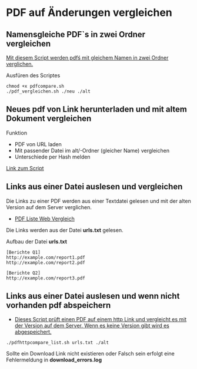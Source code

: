 # PDF auf Änderungen vergleichen

## Namensgleiche PDF`s in zwei Ordner vergleichen
[Mit diesem Script werden pdfś mit gleichem Namen in zwei Ordner verglichen.](https://github.com/guggenbergerME/linux_codes/blob/main/Linux%20Grundbefehle/BASH-Script/PDF_Hash_Vergleich/pdf_vergleich.sh)

Ausfüren des Scriptes

```
chmod +x pdfcompare.sh
./pdf_vergleichen.sh ./neu ./alt
```

## Neues pdf von Link herunterladen und mit altem Dokument vergleichen

Funktion
+ PDF von URL laden
+ Mit passender Datei im alt/-Ordner (gleicher Name) vergleichen
+ Unterschiede per Hash melden

[Link zum Script](https://github.com/guggenbergerME/linux_codes/blob/main/Linux%20Grundbefehle/BASH-Script/PDF_Hash_Vergleich/pdf_vergleichen_website.sh)

## Links aus einer Datei auslesen und vergleichen

Die Links zu einer PDF werden aus einer Textdatei gelesen und mit der alten Version auf dem Server verglichen.

+ [PDF Liste Web Vergleich](https://github.com/guggenbergerME/linux_codes/blob/main/Linux%20Grundbefehle/BASH-Script/PDF_Hash_Vergleich/pdf_vergleichen_liste_web.sh)

Die Links werden aus der Datei **urls.txt** gelesen.

Aufbau der Datei **urls.txt**

```
[Berichte Q1]
http://example.com/report1.pdf
http://example.com/report2.pdf

[Berichte Q2]
http://example.com/report3.pdf

```

## Links aus einer Datei auslesen und wenn nicht vorhanden pdf abspeichern

+ [Dieses Script prüft einen PDF auf einem http Link und vergleicht es mit der Version auf dem Server. Wenn es keine Version gibt wird es abgespeichert.](https://github.com/guggenbergerME/linux_codes/blob/main/Linux%20Grundbefehle/BASH-Script/PDF_Hash_Vergleich/pdf_vergleichen_liste_web_neu_anlegen.sh)

```
./pdfhttpcompare_list.sh urls.txt ./alt
```
Sollte ein Download Link nicht existieren oder Falsch sein erfolgt eine Fehlermeldung in **download_errors.log**


